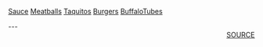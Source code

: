 <a href='Sauce.html'>Sauce</a>
<a href='Meatballs.html'>Meatballs</a>
<a href='Taquitos.html'>Taquitos</a>
<a href='Burgers.html'>Burgers</a>
<a href='BuffaloTubes.html'>BuffaloTubes</a>
<div style='page-break-after: always;'></div>
---
<div style='page-break-after: always;'></div>

<div style='text-align: right'>
<a href=''>SOURCE</a>
</div>
